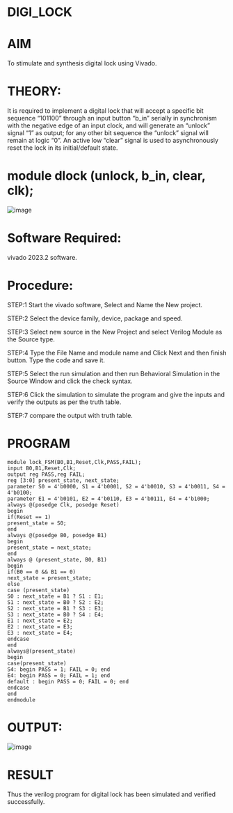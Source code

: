 
# DIGI_LOCK
# AIM
To stimulate and synthesis digital lock using Vivado.

# THEORY:

It is required to implement a digital lock that will accept a specific bit sequence  “101100” through an input button “b_in” serially in synchronism with the negative edge of an input clock, and will generate an “unlock” signal “1” as output; for any other bit sequence the “unlock” signal will remain at logic “0”.  An active low “clear” signal is used to asynchronously reset the lock in its initial/default state.
# module dlock (unlock, b_in, clear, clk);
![image](https://github.com/RESMIRNAIR/DIGI_LOCK/assets/154305926/61af2bd3-8217-461d-bbce-df66969fe413)


# Software Required:
vivado 2023.2 software.

# Procedure:
STEP:1 Start the vivado software, Select and Name the New project.

STEP:2 Select the device family, device, package and speed.

STEP:3 Select new source in the New Project and select Verilog Module as the Source type.

STEP:4 Type the File Name and module name and Click Next and then finish button. Type the code and save it.

STEP:5 Select the run simulation and then run Behavioral Simulation in the Source Window and click the check syntax.

STEP:6 Click the simulation to simulate the program and give the inputs and verify the outputs as per the truth table.

STEP:7 compare the output with truth table.

# PROGRAM
~~~
module lock_FSM(B0,B1,Reset,Clk,PASS,FAIL);
input B0,B1,Reset,Clk;
output reg PASS,reg FAIL;
reg [3:0] present_state, next_state;
parameter S0 = 4'b0000, S1 = 4'b0001, S2 = 4'b0010, S3 = 4'b0011, S4 = 4'b0100;
parameter E1 = 4'b0101, E2 = 4'b0110, E3 = 4'b0111, E4 = 4'b1000;
always @(posedge Clk, posedge Reset)
begin    
if(Reset == 1)
present_state = S0;     
end
always @(posedge B0, posedge B1)
begin
present_state = next_state;
end
always @ (present_state, B0, B1)
begin
if(B0 == 0 && B1 == 0)
next_state = present_state;
else
case (present_state)
S0 : next_state = B1 ? S1 : E1;
S1 : next_state = B0 ? S2 : E2;
S2 : next_state = B1 ? S3 : E3;
S3 : next_state = B0 ? S4 : E4;
E1 : next_state = E2;
E2 : next_state = E3;
E3 : next_state = E4;    
endcase
end
always@(present_state)
begin
case(present_state)
S4: begin PASS = 1; FAIL = 0; end
E4: begin PASS = 0; FAIL = 1; end
default : begin PASS = 0; FAIL = 0; end
endcase
end
endmodule
~~~

# OUTPUT:
![image](https://github.com/TARUN-E-A/DIGI_LOCK/assets/163630871/d371729f-f462-4ad7-8891-fcc77ad20368)

# RESULT
Thus the verilog program for digital lock has been simulated and verified successfully.
